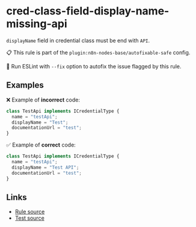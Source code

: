 [//]: # "File generated from a template. Do not edit this file directly."

# cred-class-field-display-name-missing-api

`displayName` field in credential class must be end with `API`.

📋 This rule is part of the `plugin:n8n-nodes-base/autofixable-safe` config.

🔧 Run ESLint with `--fix` option to autofix the issue flagged by this rule.

## Examples

❌ Example of **incorrect** code:

```js
class TestApi implements ICredentialType {
  name = "testApi";
  displayName = "Test";
  documentationUrl = "test";
}
```

✅ Example of **correct** code:

```js
class TestApi implements ICredentialType {
  name = "testApi";
  displayName = "Test API";
  documentationUrl = "test";
}
```

## Links

- [Rule source](../../lib/rules/cred-class-field-display-name-missing-api.ts)
- [Test source](../../tests/cred-class-field-display-name-missing-api.test.ts)
